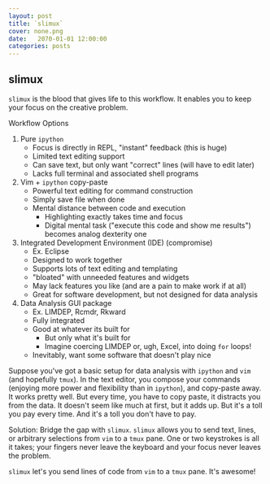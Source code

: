 ```yaml
---
layout: post
title: `slimux`
cover: none.png
date:   2070-01-01 12:00:00
categories: posts
---
```


slimux
---

`slimux` is the blood that gives life to this workflow.  It enables you to keep your focus on the creative problem.

Workflow Options

1. Pure `ipython`
    + Focus is directly in REPL, "instant" feedback (this is huge)
    - Limited text editing support
    - Can save text, but only want "correct" lines (will have to edit later)
    - Lacks full terminal and associated shell programs
2. Vim + `ipython` copy-paste
    + Powerful text editing for command construction
    + Simply save file when done
    - Mental distance between code and execution
        * Highlighting exactly takes time and focus
        * Digital mental task ("execute this code and show me results") becomes analog dexterity one
3. Integrated Development Environment (IDE) (compromise)
    * Ex. Eclipse
    + Designed to work together
    + Supports lots of text editing and templating
    - "bloated" with unneeded features and widgets
    - May lack features you like (and are a pain to make work if at all)
    - Great for software development, but not designed for data analysis
4. Data Analysis GUI package
    * Ex. LIMDEP, Rcmdr, Rkward
    + Fully integrated
    + Good at whatever its built for
        - But only what it's built for
        * Imagine coercing LIMDEP or, ugh, Excel, into doing `for` loops!
    + Inevitably, want some software that doesn't play nice

Suppose you've got a basic setup for data analysis with `ipython` and `vim` (and hopefully `tmux`).  In the text editor, you compose your commands (enjoying more power and flexibility than in `ipython`), and copy-paste away.  It works pretty well.  But every time, you have to copy paste, it distracts you from the data.  It doesn't seem like much at first, but it adds up.  But it's a toll you pay every time.  And it's a toll you don't have to pay.

Solution: Bridge the gap with `slimux`.  `slimux` allows you to send text, lines, or arbitrary selections from `vim` to a `tmux` pane.  One or two keystrokes is all it takes; your fingers never leave the keyboard and your focus never leaves the problem.


`slimux` let's you send lines of code from `vim` to a `tmux` pane.  It's awesome!
